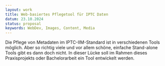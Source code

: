 ```yaml
---
layout: work
title: Web-basiertes Pflegetool für IPTC Daten
datum: 23.10.2024
status: proposal
keywords: WebDev, Images, Content, Media
---
```

Die Pflege von Metadaten im IPTC-IIM-Standard ist in verschiedenen Tools möglich. Aber so richtig viele und vor allem schöne, einfache Stand-alone Tools gibt es dann doch nicht. In dieser Lücke soll im Rahmen dieses Praxisprojekts oder Bachelorarbeit ein Tool entwickelt werden.
